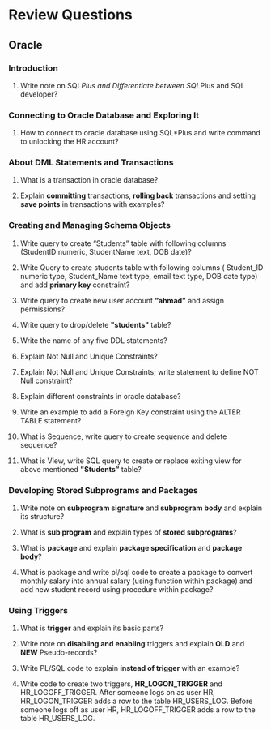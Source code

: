 # Review Questions

## Oracle

### Introduction

1. Write note on SQL*Plus and Differentiate between SQL*Plus and SQL developer?

### Connecting to Oracle Database and Exploring It

1. How to connect to oracle database using SQL*Plus and write command to unlocking the HR account?

### About DML Statements and Transactions

1. What is a transaction in oracle database?

1. Explain **committing** transactions, **rolling back** transactions and setting **save points** in transactions with examples?

### Creating and Managing Schema Objects

1. Write query to create “Students” table with following columns (StudentID numeric, StudentName text, DOB date)?

1. Write Query to create students table with following columns ( Student_ID numeric type, Student_Name text type, email text type, DOB date type) and add **primary key** constraint?

1. Write query to create new user account **“ahmad”** and assign permissions?

1. Write query to drop/delete **"students"** table?

1. Write the name of any five DDL statements?

1. Explain Not Null and Unique Constraints?

1. Explain Not Null and Unique Constraints; write statement to define NOT Null constraint?

1. Explain different constraints in oracle database?

1. Write an example to add a Foreign Key constraint using the ALTER TABLE statement?

1. What is Sequence, write query to create sequence and delete sequence?

1. What is View, write SQL query to create or replace exiting view for above mentioned **"Students”** table?

### Developing Stored Subprograms and Packages

1. Write note on **subprogram signature** and **subprogram body** and explain its structure?

1. What is **sub program** and explain types of **stored subprograms**?

1. What is **package** and explain **package specification** and **package body**?

1. What is package and write pl/sql code to create a package to convert monthly salary into annual salary (using function within package) and add new student record using procedure within package?

### Using Triggers

1. What is **trigger** and explain its basic parts?

1. Write note on **disabling and enabling** triggers and explain **OLD** and **NEW** Pseudo-records?

1. Write PL/SQL code to explain **instead of trigger** with an example?

1. Write code to create two triggers, **HR_LOGON_TRIGGER** and HR_LOGOFF_TRIGGER. After someone logs on as user HR, HR_LOGON_TRIGGER adds a row to the table HR_USERS_LOG. Before someone logs off as user HR, HR_LOGOFF_TRIGGER adds a row to the table HR_USERS_LOG.

